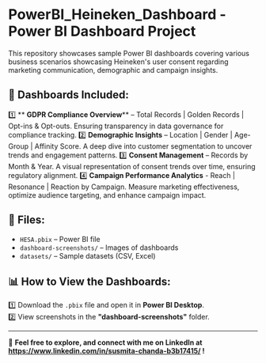 # PowerBI_Heineken_Dashboard - Power BI Dashboard Project
This repository showcases sample Power BI dashboards covering various business scenarios showcasing Heineken's user consent regarding marketing communication, demographic and campaign insights.

## 🔹 Dashboards Included:
1️⃣ ** **GDPR Compliance Overview**** – Total Records | Golden Records | Opt-ins & Opt-outs. Ensuring transparency in data governance for compliance tracking. 
2️⃣ **Demographic Insights** – Location | Gender | Age-Group | Affinity Score. A deep dive into customer segmentation to uncover trends and engagement patterns.
3️⃣ **Consent Management** – Records by Month & Year. A visual representation of consent trends over time, ensuring regulatory alignment.
4️⃣ **Campaign Performance Analytics** - Reach | Resonance | Reaction by Campaign. Measure marketing effectiveness, optimize audience targeting, and enhance campaign impact.

## 📂 Files:
- `HESA.pbix` – Power BI file  
- `dashboard-screenshots/` – Images of dashboards  
- `datasets/` – Sample datasets (CSV, Excel)  

## 📊 How to View the Dashboards:
1️⃣ Download the `.pbix` file and open it in **Power BI Desktop**.  
2️⃣ View screenshots in the **"dashboard-screenshots"** folder.  

---
🌟 **Feel free to explore, and connect with me on LinkedIn at https://www.linkedin.com/in/susmita-chanda-b3b17415/ !**
